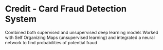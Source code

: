 # Credit - Card Fraud Detection System
Combined both supervised and unsupervised deep learning models
Worked with Self Organizing Maps (unsupervised learning) and integrated a neural network to find probabilities of potential fraud
